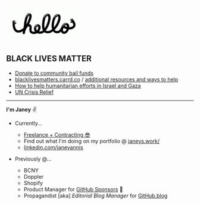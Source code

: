 <img src="https://github.com/jjjaney/jjjaney/blob/master/hello.gif" alt="hey" width="200"/>

## BLACK LIVES MATTER
- [Donate to community bail funds](https://www.communityjusticeexchange.org/nbfn-directory)
- [blacklivesmatters.carrd.co](https://blacklivesmatters.carrd.co/) / [additional resources and ways to help](https://nymag.com/strategist/article/where-to-donate-for-black-lives-matter.html)
- [How to help humanitarian efforts in Israel and Gaza](https://www.npr.org/2023/10/13/1205235922/help-israel-gaza-humanitarian-organizations)
- [UN Crisis Relief](https://crisisrelief.un.org/opt-crisis)

***

**I'm Janey** :v:

* Currently...
  * [Freelance + Contracting 😎](https://janeys.work/)
  * Find out what I'm doing on my portfolio @ [janeys.work/](https://janeys.work/)
  * [linkedin.com/janeyannis](https://www.linkedin.com/in/janeyannis)

* Previously @...
  * BCNY
  * Doppler
  * Shopify
  * Product Manager for [GitHub Sponsors](https://github.com/sponsors) :sparkling_heart:
  * Propagandist [aka] *Editorial Blog Manager* for [GitHub.blog](https://github.blog/)


